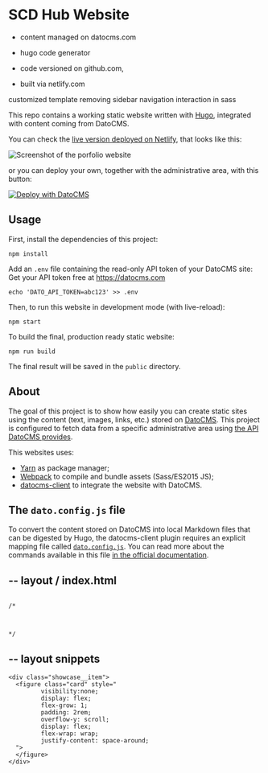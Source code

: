 # SCD Hub Website




* content managed on datocms.com

* hugo code generator

* code versioned on github.com, 

* built via netlify.com


customized template removing sidebar navigation interaction in sass

This repo contains a working static website written with [Hugo](http://gohugo.io/), integrated with content coming from DatoCMS.

You can check the [live version deployed on Netlify](https://portfolio-datocms-hugo.netlify.com/), that looks like this:

![Screenshot of the porfolio website](./screenshot.png)

or you can deploy your own, together with the administrative area, with this button:

[![Deploy with DatoCMS](https://dashboard.datocms.com/deploy/button.svg)](https://dashboard.datocms.com/projects/new-from-template/static-website/hugo-portfolio)


## Usage

First, install the dependencies of this project:

```
npm install
```

Add an `.env` file containing the read-only API token of your DatoCMS site:
Get your API token free at https://datocms.com

```
echo 'DATO_API_TOKEN=abc123' >> .env
```

Then, to run this website in development mode (with live-reload):

```
npm start
```

To build the final, production ready static website:

```
npm run build
```

The final result will be saved in the `public` directory.

## About

The goal of this project is to show how easily you can create static sites using the content (text, images, links, etc.) stored on [DatoCMS](https://www.datocms.com). This project is configured to fetch data from a specific administrative area using [the API DatoCMS provides](https://www.datocms.com/docs/content-management-api).

This websites uses:

* [Yarn](https://yarnpkg.com/) as package manager;
* [Webpack](https://webpack.github.io/) to compile and bundle assets (Sass/ES2015 JS);
* [datocms-client](https://github.com/datocms/js-datocms-client) to integrate the website with DatoCMS.

## The `dato.config.js` file

To convert the content stored on DatoCMS into local Markdown files that can be digested by Hugo, the datocms-client plugin requires an explicit mapping file called [`dato.config.js`](https://github.com/datocms/hugo-portfolio/blob/master/dato.config.js). You can read more about the commands available in this file [in the official documentation](https://docs.datocms.com/hugo/overview.html).

--
layout / index.html
--

<code>
/*
        <! a href="{{ .Permalink }}" class="card__image">
        <! /a>
            <! a href="{{ .Permalink }}"><! /a>
*/
</code>

--
layout snippets
--

    <div class="showcase__item">
      <figure class="card" style="
             visibility:none; 
             display: flex; 
             flex-grow: 1;
             padding: 2rem;
             overflow-y: scroll;
             display: flex;
             flex-wrap: wrap;
             justify-content: space-around;
      ">
      </figure>
    </div>

